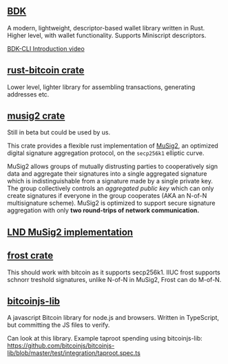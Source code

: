 ## [BDK](https://docs.rs/bdk/latest/bdk/)

A modern, lightweight, descriptor-based wallet library written in Rust. 
Higher level, with wallet functionality. Supports Miniscript descriptors.

[BDK-CLI Introduction video](https://www.youtube.com/watch?v=-Q8OD8NCEe4)

## [rust-bitcoin crate](https://docs.rs/bitcoin/latest/bitcoin/)

Lower level, lighter library for assembling transactions, generating addresses etc.

## [musig2 crate](https://docs.rs/musig2/latest/musig2/)

Still in beta but could be used by us.

This crate provides a flexible rust implementation of [MuSig2](https://eprint.iacr.org/2020/1261), an optimized digital signature aggregation protocol, on the `secp256k1` elliptic curve.

MuSig2 allows groups of mutually distrusting parties to cooperatively sign data and aggregate their signatures into a single aggregated signature which is indistinguishable from a signature made by a single private key. The group collectively controls an _aggregated public key_ which can only create signatures if everyone in the group cooperates (AKA an N-of-N multisignature scheme). MuSig2 is optimized to support secure signature aggregation with only **two round-trips of network communication.**

## [LND MuSig2 implementation](https://github.com/guggero/lnd/blob/93e069f3bd4cdb2198a0ff158b6f8f43a649e476/docs/musig2.md)


## [frost crate](https://github.com/ZcashFoundation/frost)

This should work with bitcoin as it supports secp256k1.
IIUC frost supports schnorr treshold signatures, unlike N-of-N in MuSig2, Frost can do M-of-N.


## [bitcoinjs-lib](https://github.com/bitcoinjs/bitcoinjs-lib?tab=readme-ov-file)

  

A javascript Bitcoin library for node.js and browsers. Written in TypeScript, but committing the JS files to verify.

  

Can look at this library. Example taproot spending using bitcoinjs-lib: https://github.com/bitcoinjs/bitcoinjs-lib/blob/master/test/integration/taproot.spec.ts